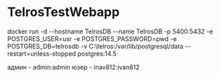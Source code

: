 # TelrosTestWebapp
docker run -d --hostname TelrosDB --name TelrosDB -p 5400:5432 -e POSTGRES_USER=usr -e POSTGRES_PASSWORD=pwd -e POSTGRES_DB=telrosdb -v C:\telros:/var/lib/postgresql/data --restart=unless-stopped postgres:14.5


админ - admin:admin
юзер - inav812:ivan812
